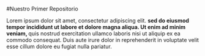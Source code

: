 #Nuestro Primer Repositorio

<p>Lorem ipsum dolor sit amet, consectetur adipiscing elit. <strong> sed do eiusmod tempor incididunt ut labore et dolore magna aliqua. Ut enim ad minim veniam, </strong> quis nostrud exercitation ullamco laboris nisi ut aliquip ex ea commodo consequat. Duis aute irure dolor in reprehenderit in voluptate velit esse cillum dolore eu fugiat nulla pariatur.</p>